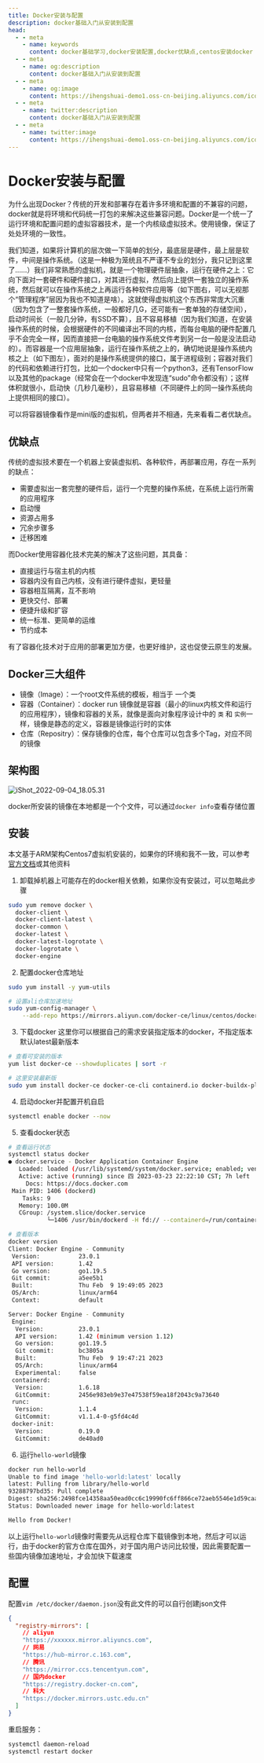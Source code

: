 ```yaml
---
title: Docker安装与配置
description: docker基础入门从安装到配置
head:
  - - meta
    - name: keywords
      content: docker基础学习,docker安装配置,docker优缺点,centos安装docker
  - - meta
    - name: og:description
      content: docker基础入门从安装到配置
  - - meta
    - name: og:image
      content: https://ihengshuai-demo1.oss-cn-beijing.aliyuncs.com/icon-docker.png
  - - meta
    - name: twitter:description
      content: docker基础入门从安装到配置
  - - meta
    - name: twitter:image
      content: https://ihengshuai-demo1.oss-cn-beijing.aliyuncs.com/icon-docker.png
---
```


# Docker安装与配置

为什么出现Docker？传统的开发和部署存在着许多环境和配置的不兼容的问题，docker就是将环境和代码统一打包的来解决这些兼容问题。Docker是一个统一了运行环境和配置问题的虚拟容器技术，是一个内核级虚拟技术。使用镜像，保证了处处环境的一致性。

我们知道，如果将计算机的层次做一下简单的划分，最底层是硬件，最上层是软件，中间是操作系统。（这是一种极为笼统且不严谨不专业的划分，我只记到这里了……）我们非常熟悉的虚拟机，就是一个物理硬件层抽象，运行在硬件之上：它向下面对一套硬件和硬件接口，对其进行虚拟，然后向上提供一套独立的操作系统，然后就可以在操作系统之上再运行各种软件应用等（如下图右，可以无视那个“管理程序”层因为我也不知道是啥）。这就使得虚拟机这个东西非常庞大沉重（因为包含了一整套操作系统，一般都好几G，还可能有一套单独的存储空间），启动时间长（一般几分钟，有SSD不算），且不容易移植（因为我们知道，在安装操作系统的时候，会根据硬件的不同编译出不同的内核，而每台电脑的硬件配置几乎不会完全一样，因而直接把一台电脑的操作系统文件考到另一台一般是没法启动的）。而容器是一个应用层抽象，运行在操作系统之上的，确切地说是操作系统内核之上（如下图左），面对的是操作系统提供的接口，属于进程级别；容器对我们的代码和依赖进行打包，比如一个docker中只有一个python3，还有TensorFlow以及其他的package（经常会在一个docker中发现连“sudo”命令都没有）；这样体积就很小，启动快（几秒几毫秒），且容易移植（不同硬件上的同一操作系统向上提供相同的接口）。

可以将容器镜像看作是mini版的虚拟机，但两者并不相通，先来看看二者优缺点。

## 优缺点
传统的虚拟技术要在一个机器上安装虚拟机、各种软件，再部署应用，存在一系列的缺点：
- 需要虚拟出一套完整的硬件后，运行一个完整的操作系统，在系统上运行所需的应用程序
- 启动慢
- 资源占用多
- 冗余步骤多
- 迁移困难

而Docker使用容器化技术完美的解决了这些问题，其具备：
- 直接运行与宿主机的内核
- 容器内没有自己内核，没有进行硬件虚拟，更轻量
- 容器相互隔离，互不影响
- 更快交付、部署
- 便捷升级和扩容
- 统一标准、更简单的运维
- 节约成本

有了容器化技术对于应用的部署更加方便，也更好维护，这也促使云原生的发展。

## Docker三大组件
- 镜像（Image）：一个root文件系统的模板，相当于 一个类
- 容器（Container）：docker run 镜像就是容器（最小的linux内核文件和运行的应用程序），镜像和容器的关系，就像是面向对象程序设计中的 `类` 和 `实例`一样，镜像是静态的定义，容器是镜像运行时的实体
- 仓库（Repositry）：保存镜像的仓库，每个仓库可以包含多个Tag，对应不同的镜像

## 架构图
![iShot_2022-09-04_18.05.31](https://ihengshuai-demo1.oss-cn-beijing.aliyuncs.com/iShot_2022-09-04_18.05.31.png)

docker所安装的镜像在本地都是一个个文件，可以通过`docker info`查看存储位置

## 安装
本文基于ARM架构Centos7虚拟机安装的，如果你的环境和我不一致，可以参考[官方文档](https://docs.docker.com/engine/install/)或其他资料

1. 卸载掉机器上可能存在的docker相关依赖，如果你没有安装过，可以忽略此步骤
```sh
sudo yum remove docker \
  docker-client \
  docker-client-latest \
  docker-common \
  docker-latest \
  docker-latest-logrotate \
  docker-logrotate \
  docker-engine
```

2. 配置docker仓库地址
```sh
sudo yum install -y yum-utils

# 设置ali仓库加速地址
sudo yum-config-manager \
    --add-repo https://mirrors.aliyun.com/docker-ce/linux/centos/docker-ce.repo
```

3. 下载docker
这里你可以根据自己的需求安装指定版本的docker，不指定版本默认latest最新版本
```sh
# 查看可安装的版本
yum list docker-ce --showduplicates | sort -r

# 这里安装最新版
sudo yum install docker-ce docker-ce-cli containerd.io docker-buildx-plugin docker-compose-plugin
```

4. 启动docker并配置开机自启
```sh
systemctl enable docker --now
```

5. 查看docker状态
```sh
# 查看运行状态
systemctl status docker
● docker.service - Docker Application Container Engine
   Loaded: loaded (/usr/lib/systemd/system/docker.service; enabled; vendor preset: disabled)
   Active: active (running) since 四 2023-03-23 22:22:10 CST; 7h left
     Docs: https://docs.docker.com
 Main PID: 1406 (dockerd)
    Tasks: 9
   Memory: 100.0M
   CGroup: /system.slice/docker.service
           └─1406 /usr/bin/dockerd -H fd:// --containerd=/run/containerd/containerd.sock

# 查看版本
docker version
Client: Docker Engine - Community
 Version:           23.0.1
 API version:       1.42
 Go version:        go1.19.5
 Git commit:        a5ee5b1
 Built:             Thu Feb  9 19:49:05 2023
 OS/Arch:           linux/arm64
 Context:           default

Server: Docker Engine - Community
 Engine:
  Version:          23.0.1
  API version:      1.42 (minimum version 1.12)
  Go version:       go1.19.5
  Git commit:       bc3805a
  Built:            Thu Feb  9 19:47:21 2023
  OS/Arch:          linux/arm64
  Experimental:     false
 containerd:
  Version:          1.6.18
  GitCommit:        2456e983eb9e37e47538f59ea18f2043c9a73640
 runc:
  Version:          1.1.4
  GitCommit:        v1.1.4-0-g5fd4c4d
 docker-init:
  Version:          0.19.0
  GitCommit:        de40ad0
```

6. 运行`hello-world`镜像
```sh
docker run hello-world
Unable to find image 'hello-world:latest' locally
latest: Pulling from library/hello-world
93288797bd35: Pull complete
Digest: sha256:2498fce14358aa50ead0cc6c19990fc6ff866ce72aeb5546e1d59caac3d0d60f
Status: Downloaded newer image for hello-world:latest

Hello from Docker!
```
以上运行`hello-world`镜像时需要先从远程仓库下载镜像到本地，然后才可以运行，由于docker的官方仓库在国外，对于国内用户访问比较慢，因此需要配置一些国内镜像加速地址，才会加快下载速度

## 配置
配置`vim /etc/docker/daemon.json`没有此文件的可以自行创建json文件
```json
{
  "registry-mirrors": [
  	// aliyun
    "https://xxxxxx.mirror.aliyuncs.com",
    // 网易
    "https://hub-mirror.c.163.com",
    // 腾讯
    "https://mirror.ccs.tencentyun.com",
    // 国内docker
    "https://registry.docker-cn.com",
    // 科大
    "https://docker.mirrors.ustc.edu.cn"
  ]
}
```

重启服务：
```sh
systemctl daemon-reload
systemctl restart docker
```


<Reward />
<Gitalk />







